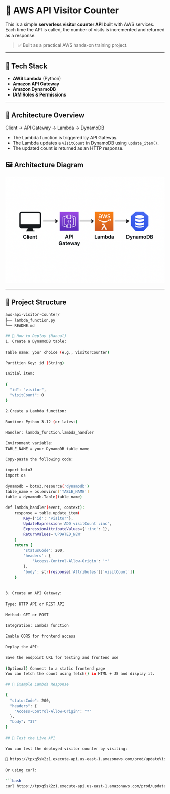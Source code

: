 # 🧮 AWS API Visitor Counter

This is a simple **serverless visitor counter API** built with AWS services.  
Each time the API is called, the number of visits is incremented and returned as a response.

> ✅ Built as a practical AWS hands-on training project.

---

## 🧱 Tech Stack

- **AWS Lambda** (Python)
- **Amazon API Gateway**
- **Amazon DynamoDB**
- **IAM Roles & Permissions**

---

## 📐 Architecture Overview

Client → API Gateway → Lambda → DynamoDB

- The Lambda function is triggered by API Gateway.
- The Lambda updates a `visitCount` in DynamoDB using `update_item()`.
- The updated count is returned as an HTTP response.

## 🖼️ Architecture Diagram

![Architecture](architecture.png)

---

## 📁 Project Structure

```bash
aws-api-visitor-counter/
├── lambda_function.py
└── README.md

## 🚀 How to Deploy (Manual)
1. Create a DynamoDB table:

Table name: your choice (e.g., VisitorCounter)

Partition Key: id (String)

Initial item:

{
  "id": "visitor",
  "visitCount": 0
}

2.Create a Lambda function:

Runtime: Python 3.12 (or latest)

Handler: lambda_function.lambda_handler

Environment variable:
TABLE_NAME = your DynamoDB table name

Copy-paste the following code:

import boto3
import os

dynamodb = boto3.resource('dynamodb')
table_name = os.environ['TABLE_NAME']
table = dynamodb.Table(table_name)

def lambda_handler(event, context):
    response = table.update_item(
        Key={'id': 'visitor'},
        UpdateExpression='ADD visitCount :inc',
        ExpressionAttributeValues={':inc': 1},
        ReturnValues='UPDATED_NEW'
    )
    return {
        'statusCode': 200,
        'headers': {
            'Access-Control-Allow-Origin': '*'
        },
        'body': str(response['Attributes']['visitCount'])
    }


3. Create an API Gateway:

Type: HTTP API or REST API

Method: GET or POST

Integration: Lambda function

Enable CORS for frontend access

Deploy the API:

Save the endpoint URL for testing and frontend use

(Optional) Connect to a static frontend page
You can fetch the count using fetch() in HTML + JS and display it.

## 📄 Example Lambda Response

{
  "statusCode": 200,
  "headers": {
    "Access-Control-Allow-Origin": "*"
  },
  "body": "37"
}

## 🧪 Test the Live API

You can test the deployed visitor counter by visiting:

🔗 https://tpxq5sk2z1.execute-api.us-east-1.amazonaws.com/prod/updateVisitorCount

Or using curl:

```bash
curl https://tpxq5sk2z1.execute-api.us-east-1.amazonaws.com/prod/updateVisitorCount
